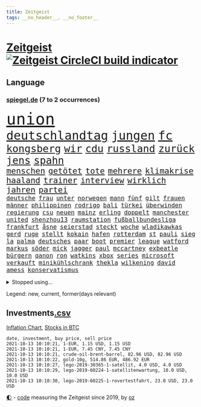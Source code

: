 ```yaml
---
title: Zeitgeist
tags: __no_header__, __no_footer__
---
```


# [Zeitgeist](https://oliz.io/zeitgeist/) [![Zeitgeist CircleCI build indicator](https://circleci.com/gh/ooz/zeitgeist.svg?style=shield)](https://circleci.com/gh/ooz/zeitgeist)

## Language

<h3><a href="https://www.spiegel.de" target="_blank">spiegel.de</a> (7 to 2 occurrences)</h3>
<p style="font-family:monospace">
<span style="font-size:32pt"><a href="news_links.html#union" class="current">union</a></span>
<br>
<span style="font-size:24pt"><a href="news_links.html#deutschlandtag" class="new">deutschlandtag</a></span>
<span style="font-size:24pt"><a href="news_links.html#jungen" class="current">jungen</a></span>
<span style="font-size:24pt"><a href="news_links.html#fc" class="current">fc</a></span>
<br>
<span style="font-size:20pt"><a href="news_links.html#kongsberg" class="new">kongsberg</a></span>
<span style="font-size:20pt"><a href="news_links.html#wir" class="current">wir</a></span>
<span style="font-size:20pt"><a href="news_links.html#cdu" class="current">cdu</a></span>
<span style="font-size:20pt"><a href="news_links.html#russland" class="current">russland</a></span>
<span style="font-size:20pt"><a href="news_links.html#zurück" class="current">zurück</a></span>
<span style="font-size:20pt"><a href="news_links.html#jens" class="current">jens</a></span>
<span style="font-size:20pt"><a href="news_links.html#spahn" class="current">spahn</a></span>
<br>
<span style="font-size:16pt"><a href="news_links.html#menschen" class="current">menschen</a></span>
<span style="font-size:16pt"><a href="news_links.html#getötet" class="current">getötet</a></span>
<span style="font-size:16pt"><a href="news_links.html#tote" class="current">tote</a></span>
<span style="font-size:16pt"><a href="news_links.html#mehrere" class="current">mehrere</a></span>
<span style="font-size:16pt"><a href="news_links.html#klimakrise" class="current">klimakrise</a></span>
<span style="font-size:16pt"><a href="news_links.html#haaland" class="current">haaland</a></span>
<span style="font-size:16pt"><a href="news_links.html#trainer" class="current">trainer</a></span>
<span style="font-size:16pt"><a href="news_links.html#interview" class="current">interview</a></span>
<span style="font-size:16pt"><a href="news_links.html#wirklich" class="current">wirklich</a></span>
<span style="font-size:16pt"><a href="news_links.html#jahren" class="current">jahren</a></span>
<span style="font-size:16pt"><a href="news_links.html#partei" class="current">partei</a></span>
<br>
<span style="font-size:12pt"><a href="news_links.html#deutsche" class="current">deutsche</a></span>
<span style="font-size:12pt"><a href="news_links.html#frau" class="current">frau</a></span>
<span style="font-size:12pt"><a href="news_links.html#unter" class="current">unter</a></span>
<span style="font-size:12pt"><a href="news_links.html#norwegen" class="current">norwegen</a></span>
<span style="font-size:12pt"><a href="news_links.html#mann" class="current">mann</a></span>
<span style="font-size:12pt"><a href="news_links.html#fünf" class="current">fünf</a></span>
<span style="font-size:12pt"><a href="news_links.html#gilt" class="current">gilt</a></span>
<span style="font-size:12pt"><a href="news_links.html#frauen" class="current">frauen</a></span>
<span style="font-size:12pt"><a href="news_links.html#männer" class="current">männer</a></span>
<span style="font-size:12pt"><a href="news_links.html#philippinen" class="current">philippinen</a></span>
<span style="font-size:12pt"><a href="news_links.html#rodrigo" class="current">rodrigo</a></span>
<span style="font-size:12pt"><a href="news_links.html#bali" class="current">bali</a></span>
<span style="font-size:12pt"><a href="news_links.html#türkei" class="current">türkei</a></span>
<span style="font-size:12pt"><a href="news_links.html#überwinden" class="current">überwinden</a></span>
<span style="font-size:12pt"><a href="news_links.html#regierung" class="current">regierung</a></span>
<span style="font-size:12pt"><a href="news_links.html#csu" class="current">csu</a></span>
<span style="font-size:12pt"><a href="news_links.html#neuen" class="current">neuen</a></span>
<span style="font-size:12pt"><a href="news_links.html#mainz" class="current">mainz</a></span>
<span style="font-size:12pt"><a href="news_links.html#erling" class="current">erling</a></span>
<span style="font-size:12pt"><a href="news_links.html#doppelt" class="current">doppelt</a></span>
<span style="font-size:12pt"><a href="news_links.html#manchester" class="current">manchester</a></span>
<span style="font-size:12pt"><a href="news_links.html#united" class="current">united</a></span>
<span style="font-size:12pt"><a href="news_links.html#shenzhou13" class="new">shenzhou13</a></span>
<span style="font-size:12pt"><a href="news_links.html#raumstation" class="current">raumstation</a></span>
<span style="font-size:12pt"><a href="news_links.html#fußballbundesliga" class="current">fußballbundesliga</a></span>
<span style="font-size:12pt"><a href="news_links.html#frankfurt" class="current">frankfurt</a></span>
<span style="font-size:12pt"><a href="news_links.html#åsne" class="new">åsne</a></span>
<span style="font-size:12pt"><a href="news_links.html#seierstad" class="new">seierstad</a></span>
<span style="font-size:12pt"><a href="news_links.html#steckt" class="current">steckt</a></span>
<span style="font-size:12pt"><a href="news_links.html#woche" class="current">woche</a></span>
<span style="font-size:12pt"><a href="news_links.html#wladikawkas" class="new">wladikawkas</a></span>
<span style="font-size:12pt"><a href="news_links.html#gerd" class="current">gerd</a></span>
<span style="font-size:12pt"><a href="news_links.html#ruge" class="new">ruge</a></span>
<span style="font-size:12pt"><a href="news_links.html#stellt" class="current">stellt</a></span>
<span style="font-size:12pt"><a href="news_links.html#kokain" class="current">kokain</a></span>
<span style="font-size:12pt"><a href="news_links.html#hafen" class="current">hafen</a></span>
<span style="font-size:12pt"><a href="news_links.html#rotterdam" class="new">rotterdam</a></span>
<span style="font-size:12pt"><a href="news_links.html#st" class="current">st</a></span>
<span style="font-size:12pt"><a href="news_links.html#pauli" class="current">pauli</a></span>
<span style="font-size:12pt"><a href="news_links.html#sieg" class="current">sieg</a></span>
<span style="font-size:12pt"><a href="news_links.html#la" class="current">la</a></span>
<span style="font-size:12pt"><a href="news_links.html#palma" class="current">palma</a></span>
<span style="font-size:12pt"><a href="news_links.html#deutsches" class="current">deutsches</a></span>
<span style="font-size:12pt"><a href="news_links.html#paar" class="current">paar</a></span>
<span style="font-size:12pt"><a href="news_links.html#boot" class="current">boot</a></span>
<span style="font-size:12pt"><a href="news_links.html#premier" class="current">premier</a></span>
<span style="font-size:12pt"><a href="news_links.html#league" class="current">league</a></span>
<span style="font-size:12pt"><a href="news_links.html#watford" class="new">watford</a></span>
<span style="font-size:12pt"><a href="news_links.html#markus" class="current">markus</a></span>
<span style="font-size:12pt"><a href="news_links.html#söder" class="current">söder</a></span>
<span style="font-size:12pt"><a href="news_links.html#mick" class="current">mick</a></span>
<span style="font-size:12pt"><a href="news_links.html#jagger" class="current">jagger</a></span>
<span style="font-size:12pt"><a href="news_links.html#paul" class="current">paul</a></span>
<span style="font-size:12pt"><a href="news_links.html#mccartney" class="current">mccartney</a></span>
<span style="font-size:12pt"><a href="news_links.html#exbeatle" class="new">exbeatle</a></span>
<span style="font-size:12pt"><a href="news_links.html#bürgern" class="current">bürgern</a></span>
<span style="font-size:12pt"><a href="news_links.html#qanon" class="new">qanon</a></span>
<span style="font-size:12pt"><a href="news_links.html#ron" class="new">ron</a></span>
<span style="font-size:12pt"><a href="news_links.html#watkins" class="new">watkins</a></span>
<span style="font-size:12pt"><a href="news_links.html#xbox" class="new">xbox</a></span>
<span style="font-size:12pt"><a href="news_links.html#series" class="new">series</a></span>
<span style="font-size:12pt"><a href="news_links.html#microsoft" class="current">microsoft</a></span>
<span style="font-size:12pt"><a href="news_links.html#verkauft" class="current">verkauft</a></span>
<span style="font-size:12pt"><a href="news_links.html#minikühlschrank" class="new">minikühlschrank</a></span>
<span style="font-size:12pt"><a href="news_links.html#thekla" class="new">thekla</a></span>
<span style="font-size:12pt"><a href="news_links.html#wilkening" class="new">wilkening</a></span>
<span style="font-size:12pt"><a href="news_links.html#david" class="current">david</a></span>
<span style="font-size:12pt"><a href="news_links.html#amess" class="new">amess</a></span>
<span style="font-size:12pt"><a href="news_links.html#konservatismus" class="new">konservatismus</a></span>
</p>
<details>
<summary>Stopped using...</summary>
<p class="former" style="font-size:12pt">
arm(359) torjäger(359) 110(358) anerkannt(358) coronafälle(358) machtkampf(358) sperre(358) strafen(358) beschäftigten(357) bewerber(357) bitten(357) exemplare(357) gegenseitig(357) humanitäre(357) katze(357) niedersächsischen(357) wichtigen(357) behörde(356) beschleunigt(356) beschädigt(356) durchaus(356) kaufen(356) konkurrenten(356) rad(356) rettungsaktion(356) rostock(356) ruf(356) rückschlag(356) angeordnet(355) argumente(355) großteil(355) jubiläum(355) kontrollieren(355) ließen(355) mitunter(355) sibirien(355) vorbild(355) 44(354) anne(354) asien(354) becker(354) betreiber(354) brände(354) carsten(354) erheblich(354) ernsthaften(354) funktionieren(354) jedes(354) konzept(354) manöver(354) modernen(354) namens(354) schwierigen(354) spuren(354) stolz(354) treffer(354) verschaffen(354) geburtstag(353) gereist(353) hinterlassen(353) hubschrauber(353) laden(353) melden(353) märchen(353) präsidentschaftswahl(353) verfügung(353) vorliegt(353) aufgeben(352) blicken(352) bot(352) dauer(352) eindruck(352) flaschen(352) gelegenheit(352) gott(352) infizierte(352) jünger(352) lewandowski(352) lieben(352) nahverkehr(352) obama(352) streng(352) träumen(352) valley(352) verabschiedet(352) verbraucherschützer(352) verstorbenen(352) verurteilte(352) videobotschaft(352) wiederwahl(352) wild(352) bewertet(351) drehen(351) eingebrochen(351) fliehen(351) gewerkschaft(351) hotspots(351) konflikt(351) landesregierung(351) nationalmannschaft(351) positiven(351) radikale(351) rat(351) rest(351) stets(351) vereinten(351) vergleicht(351) weitet(351) wettbewerb(351) abgesagt(350) beispielen(350) christopher(350) coronawarnapp(350) extreme(350) gefangen(350) infizieren(350) infizierten(350) kraftvoll(350) lustig(350) position(350) schmidt(350) studentin(350) website(350) überlegen(350) ausbreitung(349) coronawelle(349) digitale(349) entlassung(349) fatal(349) osnabrück(349) raketen(349) reagierte(349) rekordhoch(349) talent(349) teilgenommen(349) unterschiedlich(349) usbürger(349) viktor(349) zweier(349) abenteuer(348) ansichten(348) ausgleich(348) bmw(348) regisseur(348) sperrt(348) suspendiert(348) ausschuss(347) besetzt(347) djokovic(347) jüngste(347) meister(347) plädiert(347) spanier(347) telekom(347) wirtschaftsminister(347) überlebenden(347) eskaliert(346) gebiet(346) schnelltests(346) schülerinnen(346) verkaufen(346) vernachlässigt(346) versteckt(346) branchen(345) breiten(345) dicht(345) drohungen(345) jackson(345) rettungskräfte(345) siegte(345) usschauspieler(345) angerichtet(344) gebraucht(344) massenhaft(344) veranstalter(344) verhängnis(344) verschwiegen(344) vertrauen(344) absolut(343) aktiv(343) berät(343) ergibt(343) gazastreifen(343) heil(343) hubertus(343) libyen(343) negativen(343) nutzten(343) satz(343) schwanger(343) stuttgarter(343) trauen(343) eigener(342) gastbeitrag(342) haftstrafen(342) hansgeorg(342) reiste(342) restaurant(342) symbol(342) wirecardskandal(342) ansprache(341) basketball(341) berühmte(341) deals(341) endgültige(341) kindesmissbrauch(341) mieten(341) sehnsucht(341) wende(341) appell(340) bundesstaat(340) can(340) drastische(340) erkrankt(340) kindes(340) nachweis(340) pjöngjang(340) verlauf(340) wirtschaftsministerium(340) licht(339) mitternacht(339) seltsame(339) sicheren(339) umweltschutz(339) viertelfinale(339) entsprechend(338) homosexuellen(338) verkehrsunfall(338) überschwemmungen(338) auskunft(337) experiment(337) gefragt(337) grünenchef(337) hielten(337) kürzlich(337) verstanden(337) claudia(336) filme(336) hochzeit(336) 45(335) auktion(335) hürde(335) mutmaßlichem(335) risiken(335) verbessern(335) verwaltungsgericht(335) genauso(334) indem(334) telefon(334) arabische(333) bat(333) fan(333) gelder(333) indonesien(333) kluge(333) limit(333) milliardenhilfen(333) usdollar(333) bezahlung(332) einheitliche(332) einnahmen(332) exporte(332) hinweg(332) ostsee(332) projekte(332) schießen(332) verschwörung(332) verwandelt(332) angehörigen(331) begriff(331) beitrag(330) hausarrest(330) nationalen(330) umgeht(330) unabhängig(330) vorbereiten(330) zurückgegangen(330) artikel(329) frisch(329) sage(329) tennisprofi(329) top(329) fortschritte(328) königsklasse(328) vertuscht(328) drahtzieher(327) panik(327) budapest(326) coronazeit(326) spaltung(326) telegram(326) digital(325) einbrecher(325) klassische(325) alba(324) angekündigten(324) coronaauflagen(324) flagge(324) gelingen(324) rasen(324) steffen(324) kapitel(323) ute(323) leider(322) angehen(321) fertig(321) zuspruch(321) dramatischen(320) kandidatur(320) karten(320) sinkende(320) thüringer(320) trauern(320) verschafft(319) gefühl(317) niederländischen(317) staus(317) bewältigen(316) zugenommen(316) bewaffneten(315) grünenchefin(315) senioren(313) reportage(312) justizministerin(311) überfall(311) 91(310) gewannen(310) wiedergewählt(310) herausforderung(309) verübt(309) syrischen(308) normalerweise(307) bundestagswahlkampf(305) verpflichten(305) ferien(304) baldige(303) staatsoberhaupt(302) wasserstoff(302) rakete(301) statue(301) ussängerin(301) entspannt(299) premiers(299) dieb(298) höcke(298) truppenabzug(297) unrealistisch(297) zweck(297) gala(296) antony(295) farbe(295) italienischer(294) beheben(293) mietendeckel(293) versteckte(293) vorlegen(293) abschluss(292) gesichter(292) krawalle(292) bonn(291) versicherer(291) bundespräsidenten(290) regimes(290) quadratmeter(289) dominik(288) ärgern(288) transparenz(286) 1971(285) trugen(284) titelkampf(281) bunt(280) unfällen(280) heimatstadt(279) eckpunkte(277) trikots(277) aufstehen(276) streamingdienste(276) curevac(274) badenwürttembergischen(273) hassan(271) 150000(270) bewusstsein(269) freigelassen(269) erneuerbare(268) unternehmerin(268) flieger(263) trocken(261) polizeiruf(260) schwangerschaftsabbrüche(259) verbraucht(258) entgehen(257) fisch(256) schulabschluss(254) strafgerichtshof(253) umbau(252) riskanten(251) grunde(250) niederländer(250) rasche(250) tübinger(250) fragwürdigen(249) burg(245) unterscheidet(245) blockierten(242) fotografiert(242) westliche(242) konfrontation(241) medizinischen(241) regelmäßige(241) heikel(240) homeschooling(237) prinzen(237) gaspipeline(235) oberhaupt(233) entsprechenden(232) ungemütlich(231) flächendeckend(230) unterschriften(230) schuljahr(229) infrastruktur(227) ergab(226) sicherheitskräften(226) potenziell(225) fahrten(224) vormarsch(224) argumentiert(223) härtesten(223) silber(221) bayreuth(220) fahrbahn(219) wetters(218) militärputsch(217) vereint(217) bein(214) unverletzt(214) neuss(212) autobahnen(210) luxus(210) gaza(207) techkonzerne(207) worüber(207) carlos(206) freigabe(206) konfliktberaterin(203) wawrzinek(203) abheben(199) warren(199) russe(198) kriege(197) cdumann(194) rum(194) holten(193) teenagerin(193) häme(189) südamerika(188) homosexueller(186) zugspitze(185) geschützte(184) interessante(184) nagelsmann(184) nordwesten(184) trikot(184) bewirbt(183) lahm(181) einfangen(180) impftempo(180) übersetzen(180) erlaubnis(179) realistisch(179) schenkt(178) schlagabtausch(178) bemühen(177) vergiftete(177) auswärtiges(176) solidarisiert(175) hilfreich(174) affen(173) arbeitszeit(173) angespült(172) lobbycontrol(172) nachschub(172) bedankte(171) bundestrainers(170) fahrlässig(170) philips(170) berechtigt(168) bundesstaaten(168) moderation(168) scharfen(168) zahlungsmittel(167) bewältigt(166) weckte(165) asyl(164) flugzeugs(164) zunehmen(163) celsius(160) financial(159) finanziert(159) neuerdings(159) serge(159) spannende(158) stoltenberg(158) zugreifen(158) idol(157) kühl(157) weltgrößten(157) alibaba(156) ostbeauftragter(156) pcrtests(156) umfragetief(156) wanderwitz(156) kommender(154) milliardenschweren(154) afghanistanabzug(153) niemandem(152) afghanischen(150) wissenschaftliche(149) dörfern(148) umwelthilfe(148) zunichte(148) bouffier(147) kabel(147) simone(147) eingebracht(146) filmfestspiele(146) eubehörde(145) traumatischen(145) zynismus(145) fregatte(144) normales(144) eingedämmt(143) erlässt(143) petersburg(143) sankt(143) unfälle(143) verstappens(143) verwüstet(142) daneben(141) erstem(141) jüngst(141) oktoberfest(141) zugesagt(141) label(140) oldenburg(140) bezahlte(139) protestaktionen(138) entweder(137) spdchef(136) zwickau(136) mikrochips(135) 2045(134) bafög(133) ziemiak(133) jahrelanger(132) deuten(131) krieges(131) potsdamer(131) schwerste(131) 25jährige(130) badewanne(130) bnd(130) beworfen(129) lohnniveau(129) maaßens(129) ausgelassen(128) kreise(126) beschrieben(125) fed(125) engagiert(124) arbeitsmarkt(123) hiphop(123) sächsische(123) erklimmen(122) hackergruppe(122) kluft(122) pop(122) sicherheitsgründen(122) chronologie(121) ost(121) ökosystem(121) fahne(120) lahmzulegen(120) neunjähriger(120) verursachen(120) mtv(119) grönland(118) jemanden(118) ermahnt(117) lernrückstände(117) befugnisse(116) deutschkolumne(116) plakat(116) einsätze(115) jahresende(115) misstrauen(115) spiegelreporter(115) angeschlagene(114) tarifkonflikt(114) verließ(114) ashley(113) geschlampt(113) lehren(113) unionskanzlerkandidaten(113) stärkeren(112) wiederbelebt(112) armenvierteln(111) karim(111) millionenstadt(111) wiederbeleben(110) lago(109) maggiore(109) müll(109) angeblichem(108) argument(108) bauernhof(108) fehlers(108) finger(108) zwischenlandung(108) überstand(108) benzinpreise(106) brett(106) tribüne(106) verendeten(106) zehntausend(106) dauerhaften(105) fehlte(105) center(104) forscherinnen(104) geflüchteter(104) höherer(104) osaka(104) 1998(103) berge(103) versammelten(103) 220(102) familienplanung(102) hakt(102) umfassende(102) verstießen(102) 86(101) benzinpreis(101) kerber(101) lokal(101) erzbischofs(100) konzepte(100) novak(100) geregelt(99) 218(98) befeuert(98) kopie(98) lara(98) perry(98) rohstoffe(98) 27jährige(97) arte(97) dallas(97) gepflegt(97) haderte(97) rereportage(97) warb(97) sechzigerjahre(96) streben(96) wenigsten(96) arme(95) boten(95) bundestagskandidaten(95) lee(95) profil(95) rechtswidrig(95) stehe(95) u(95) delta(94) reformer(94) sicherheitsrat(94) azubis(93) notwendig(93) preußen(93) sowjetunion(93) trailer(93) alliierten(92) erbeutet(92) ernstfall(92) jahrelange(92) monza(92) verkraften(92) djoković(91) hinwegtäuschen(91) hintertür(90) ignorierte(90) machtwechsel(90) naturkatastrophen(90) auftaktsieg(89) bucht(89) fußballnationalspieler(89) gegenspieler(89) korsika(89) merkwürdigen(89) prangt(89) serbe(89) steueroasen(89) trade(89) abgeordnetengesetz(88) apokalyptische(88) enttäuschend(88) irre(88) neidisch(88) peters(88) rohrbach(88) sogleich(88) verbotene(88) veränderung(88) wimbledon(88) 1962(87) andernfalls(87) beispiele(87) defekter(87) ewigkeit(87) fratzscher(87) gewaltiges(87) haupttäter(87) schlimmeres(87) smarte(87) adrian(86) angespannte(86) aufhört(86) bemängelt(86) danny(86) diwchef(86) drogendealer(86) instrumente(86) lkwanhänger(86) erhöhtes(85) fitnesstrainer(85) misshandlung(85) prophezeit(85) stromleitungen(85) vorgänge(85) cloppenburg(84) ramos(84) strikt(84) ungeklärten(84) besseres(83) erhebung(83) fluchen(83) kalte(83) ordner(83) wiederaufnahme(83) zensieren(83) senatoren(82) volksfest(82) bürgerkriegsland(81) norm(81) teufel(81) zugelegt(81) altenberger(80) feuern(80) floridas(80) vierjährige(80) anwohnern(79) bolsonaros(79) chilenischen(79) zeitreise(79) angesehen(78) autobahnbrücke(78) dick(78) halbjahr(78) tendenz(78) altstar(77) emirate(77) hedgefonds(77) klassenfahrt(77) lyra(77) schulstrategie(77) warnungen(77) bay(76) storniert(76) tampa(76) verbrannte(76) maskengeschäfte(75) meryl(75) streep(75) tätig(75) beschuldigen(74) justizstreit(74) knackt(74) panda(74) sammler(74) venedig(74) autoren(73) erfolglosen(73) ansteckung(72) erobert(72) haie(72) umweltverbände(72) vwtochter(72) zeitfahren(72) batterien(71) bedankt(71) evp(71) heroin(71) niedrigzinspolitik(71) versteck(71) wesentliche(71) wohnungsbrand(71) abgesehen(70) allesamt(70) aufzubauen(70) chancengleichheit(70) freudentränen(70) haitis(70) jovenel(70) moïse(70) richardson(70) sha'carri(70) sicherem(70) sigmar(70) bayaz(69) danyal(69) roter(69) 18jährige(68) amsterdamer(68) gegenwart(68) rechtskurs(68) verbesserung(68) begrenzten(67) debütant(67) fachleuten(67) heinzchristian(67) hits(67) saßen(67) strache(67) wehe(67) 24jährigen(66) madonna(66) mob(66) nürnberger(66) pfiffen(66) aushalten(65) flüchtlingsunterkunft(65) gruppierungen(65) verdrängt(65) ausgefallen(64) beeindruckend(64) ergriff(64) feueralarm(64) kleinkinder(64) rohstoff(64) verleger(64) begrüßung(63) filmfestival(63) kartellbehörde(63) saugt(63) schottischen(63) schreiend(63) tags(63) texanische(63) bordtoilette(62) helfern(62) malta(62) schutzmaßnahmen(62) entlastungen(61) entwicklungsländer(61) euch(61) olympiateilnahme(61) putschversuch(61) thront(61) trendwende(61) vorkrisenniveau(61) abgebaut(60) akku(60) eurojackpot(60) gebot(60) südstaatenfeldherr(60) südstaatengenerals(60) vereinigte(60) brasilianischen(59) demokratenparteizentrale(59) dominieren(59) ebbe(59) freya(59) gremium(59) medienvertreter(59) u21europameister(59) ariel(58) freiwilliger(58) freundschaften(58) japanische(58) nähert(58) selbstisolation(58) verweigerer(58) designierte(57) fossilen(57) haushalten(57) hochwasserkatastrophe(57) holocaustüberlebende(57) nrwministerpräsident(57) systemversagen(57) wappnen(57) zerstörten(57) belastend(56) geldern(56) ngos(56) stichwahl(56) zentraler(56) 31jährige(55) 380(55) erkrankungen(55) grömitz(55) saarlouis(55) schweinswal(55) berufliche(54) justizreform(54) kuriose(54) milliardenschäden(54) stürme(54) änderung(54) slam(53) spitzte(53) tal(53) zerschlagen(53) zynische(53) 80jähriger(52) antikörper(52) fethi(52) gewürgt(52) israeli(52) japans(52) judoka(52) löwen(52) nourine(52) oppenheimer(52) verstörenden(52) websites(52) bauch(51) niederländischer(51) notoperiert(51) spike(51) versprechungen(51) afdchef(50) brandsätze(50) deutete(50) eingegriffen(50) eröffnungsspiel(50) nso(50) nützt(50) pegasus(50) schutt(50) winterspiele(50) coronashutdown(49) dienstagmorgen(49) ioc(49) kreisen(49) siebzigerjahren(49) 240(48) errungen(48) marken(48) met(48) müntefering(48) ridley(48) selbstverständlichkeit(48) sichersten(48) staatliches(48) tunesische(48) urlaubstage(48) bergner(47) ettlingen(47) kisten(47) klassischer(47) rap(47) reichweite(47) scott(47) standgehalten(47) verweist(47) vorausgesagt(47) beschneiden(46) drogenprozess(46) eindhoven(46) götze(46) immunisieren(46) kontinente(46) looks(46) ricarda(46) schnauze(46) schwach(46) tieres(46) vertreibung(46) analysten(45) ostseebad(45) stellvertretende(45) wettbewerbe(45) überwachungssoftware(45) aufwand(44) brille(44) folgenschweren(44) lasso(44) mobiles(44) schläger(44) tarifstreit(44) ted(44) überwältigt(44) expandieren(43) gekürzt(43) geplatzter(43) grand(43) liebeserklärung(43) paulo(43) são(43) vorkämpferin(43) westküste(43) autowelt(42) cathy(42) immobilienstudie(42) influencerinnen(42) information(42) niger(42) schleichwerbung(42) schulter(42) sprint(42) 13000(41) auszustellen(41) faktencheckern(41) kollidierten(41) landeskriminalamt(41) manhattan(41) verschwundener(41) 69(40) happier(40) modul(40) schleppende(40) sichtlich(40) than(40) gouverneurs(39) nachschubprobleme(39) steinen(39) vizepremier(39) zuwendung(39) inferno(38) katastrophen(38) kremlgegner(38) privilegien(38) renovierungen(38) verstoßes(38) einschüchterung(37) industriebetriebe(37) landrat(37) wiege(37) annika(36) führer(36) gesellschaftlicher(36) kostenloser(36) nebensache(36) schulzeit(36) ungewohnten(36) angestellt(35) athletin(35) covid19verlauf(35) gebildete(35) ausgeflogen(34) cbs(34) demokratiebewegung(34) nazivergleichen(34) raucher(34) schinden(34) siedler(34) unterstützerinnen(34) erwartungsdruck(33) funktion(33) guinea(33) jäh(33) längste(33) streitereien(33) zivilschutzminister(33) aufträge(32) vielfach(32) drauf(31) gebrannt(31) lana(31) nico(31) pföhler(31) schleu(31) überträgt(31) alpaka(30) cdulandrat(30) geronimo(30) investments(30) linksextremistin(30) nationalkonservative(30) regiestar(30) rindertuberkulose(30) rundfunkgesetz(30) säuglings(30) boxring(29) brasília(29) geflohenen(29) 1961(28) hessens(28) hochrisikogebiete(28) kameke(28) mediengesetz(28) moderner(28) nadine(28) talibanherrschaft(28) trauerbegleiterin(28) bahnstreik(27) ergeht(27) kapituliert(27) notiert(27) schürt(27) sonntagsfrage(27) vergiftung(27) aufforderung(26) iaea(26) lebensrettende(26) ligaspiel(26) tägliches(26) wirtschaftskrise(26) arbeitsalltag(25) ghani(25) rey(25) tarantino(25) ashraf(24) ausscheiden(24) elena(24) klassenquarantäne(24) leidwesen(24) tierheime(24) töteten(24) ausgelegt(23) herrschern(23) leitartikel(23) social(23) spaziergang(23) zeitraum(23) auktionshaus(22) demokratin(22) entgingen(22) geleit(22) gewohnt(22) plänen(22) privathaushalten(22) auswärtigen(21) beistand(21) grace(21) kabuler(21) straßburg(21) lutz(20) schützten(20) staatsanwalt(20) t(20) entgegenkommen(19) hamasziele(19) stimmungshoch(19) unterschätzt(19) verstärkung(19) wahlkampfauftritt(19) börsennotierten(18) deutschdeutsche(18) diebe(18) handydaten(18) kurios(18) teilung(18) ustruppen(18) verletzungsbedingt(18) 1944(17) bayerntrainer(17) biker(17) evakuierte(17) haltern(17) nizza(17) punktet(17) ramstein(17) spektakulärste(17) erfahrener(16) genie(16) powell(16) angerufen(15) barents(15) filip(15) tierische(15) amrullah(14) atacamawüste(14) events(14) gebissen(14) pflanze(14) saleh(14) zentralasien(14) atombombe(13) auslandseinsätzen(13) benny(13) bonner(13) gantz(13) hamid(13) karzai(13) mithalten(13) stachel(13) treu(13) vertretern(13) abnehmen(12) ausmacht(12) baus(12) farce(12) geführten(12) geschützten(12) jerome(12) länderspiele(12) ortes(12) reaktiviert(12) toilette(12) weiblichen(12) yongbyon(12) zeitgleich(12) 28jahreshoch(11) alma(11) cduwirtschaftsrat(11) disqualifiziert(11) erworben(11) kommissarin(11) kooperativ(11) legitime(11)
</p>
</details>
<p>Legend: <span class="new">new</span>, <span class="current">current</span>, <span class="former">former(days relevant)</span></p>

## Investments[.csv](investments.csv)

[Inflation Chart](https://inflationchart.com),
[Stocks in BTC](https://stonksinbtc.xyz/)

```
date, investment, buy price, sell price
2021-10-13 10:10:21, 1-EUR, 1.15 USD, 1.15 USD
2021-10-13 10:10:21, 1-EUR, 7.45 CNY, 7.45 CNY
2021-10-13 10:10:21, crude-oil-brent-barrel, 82.96 USD, 82.96 USD
2021-10-13 10:10:22, gold-10g, 514.86 EUR, 486.92 EUR
2021-10-13 10:10:27, lego-2019-30365-1-satellit, 4.0 USD, 4.0 USD
2021-10-13 10:10:29, lego-2019-60224-1-satellitenwartung, 10.0 USD, 10.0 USD
2021-10-13 10:10:30, lego-2019-60225-1-rovertestfahrt, 23.0 USD, 23.0 USD
```

<footer>
<a href="javascript:toggleTheme()" class="nav">🌓</a>
- <a href="https://github.com/ooz/zeitgeist">code</a> measuring the Zeitgeist since 2019, by <a href="https://oliz.io">oz</a>
</footer>
